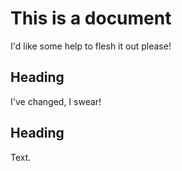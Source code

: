 # This is a document

I'd like some help to flesh it out please!

## Heading

I've changed, I swear!

## Heading

Text.
